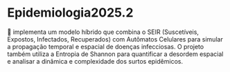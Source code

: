 # Epidemiologia2025.2
🧬 implementa um modelo híbrido que combina o SEIR (Suscetíveis, Expostos, Infectados, Recuperados) com Autômatos Celulares para simular a propagação temporal e espacial de doenças infecciosas. O projeto também utiliza a Entropia de Shannon para quantificar a desordem espacial e analisar a dinâmica e complexidade dos surtos epidêmicos.

